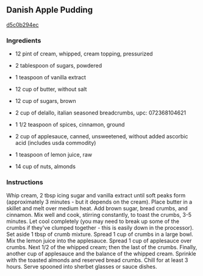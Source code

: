 ## Danish Apple Pudding

[d5c0b294ec](http://www.food.com/recipe/danish-apple-pudding-170464)

### Ingredients

 - 12 pint of cream, whipped, cream topping, pressurized

 - 2 tablespoon of sugars, powdered

 - 1 teaspoon of vanilla extract

 - 12 cup of butter, without salt

 - 12 cup of sugars, brown

 - 2 cup of delallo, italian seasoned breadcrumbs, upc: 072368104621

 - 1 1/2 teaspoon of spices, cinnamon, ground

 - 2 cup of applesauce, canned, unsweetened, without added ascorbic acid (includes usda commodity)

 - 1 teaspoon of lemon juice, raw

 - 14 cup of nuts, almonds

### Instructions

Whip cream, 2 tbsp icing sugar and vanilla extract until soft peaks form (approximately 3 minutes - but it depends on the cream). Place butter in a skillet and melt over medium heat. Add brown sugar, bread crumbs, and cinnamon. Mix well and cook, stirring constantly, to toast the crumbs, 3-5 minutes. Let cool completely (you may need to break up some of the crumbs if they've clumped together - this is easily down in the processor). Set aside 1 tbsp of crumb mixture. Spread 1 cup of crumbs in a large bowl. Mix the lemon juice into the applesauce. Spread 1 cup of applesauce over crumbs. Next 1/2 of the whipped cream; then the last of the crumbs. Finally, another cup of applesauce and the balance of the whipped cream. Sprinkle with the toasted almonds and reserved bread crumbs. Chill for at least 3 hours. Serve spooned into sherbet glasses or sauce dishes.